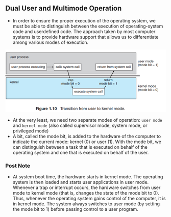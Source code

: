 ## Dual User and Multimode Operation

- In order to ensure the proper execution of the operating system, we must be able to distinguish between the execution of operating-system code and userdefined code. The approach taken by most computer systems is to provide hardware support that allows us to differentiate among various modes of
execution.
<img src="./images/operationModes.png">  

- At the very least, we need two separate modes of operation: `user mode` and `kernel mode` (also called supervisor mode, system mode, or privileged mode)
-  A bit, called the mode bit, is added to the hardware of the computer to indicate the current mode: kernel (0) or user (1). With the mode bit, we can distinguish between a task that is executed on behalf of the operating system
and one that is executed on behalf of the user.
 ### Post Note
- At system boot time, the hardware starts in kernel mode. The operating system is then loaded and starts user applications in user mode. Whenever a trap or interrupt occurs, the hardware switches from user mode to kernel mode
(that is, changes the state of the mode bit to 0). Thus, whenever the operating system gains control of the computer, it is in kernel mode. The system always
switches to user mode (by setting the mode bit to 1) before passing control to
a user program. 